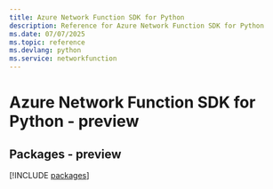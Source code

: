 ```yaml
---
title: Azure Network Function SDK for Python
description: Reference for Azure Network Function SDK for Python
ms.date: 07/07/2025
ms.topic: reference
ms.devlang: python
ms.service: networkfunction
---
```

# Azure Network Function SDK for Python - preview
## Packages - preview
[!INCLUDE [packages](network-function-index.md)]